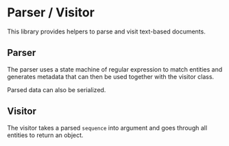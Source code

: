 # Parser / Visitor

This library provides helpers to parse and visit text-based documents.

## Parser

The parser uses a state machine of regular expression to match entities and generates metadata that can then be used together with the visitor class.

Parsed data can also be serialized.

## Visitor

The visitor takes a parsed `sequence` into argument and goes through all entities to return an object.
